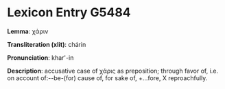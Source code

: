 # Lexicon Entry G5484

**Lemma**: χάριν

**Transliteration (xlit)**: chárin

**Pronunciation**: khar'-in

**Description**:
accusative case of χάρις as preposition; through favor of, i.e. on account of:--be-(for) cause of, for sake of, +…fore, X reproachfully.
